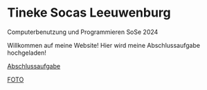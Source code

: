 # Tineke Socas Leeuwenburg
Computerbenutzung und Programmieren SoSe 2024

  Willkommen auf meine Website! 
  Hier wird meine Abschlussaufgabe hochgeladen!

  [Abschlussaufgabe](Liste.html)


[FOTO](https://github.com/TinekeSocas/Computer/blob/main/IMG_3028.png)
